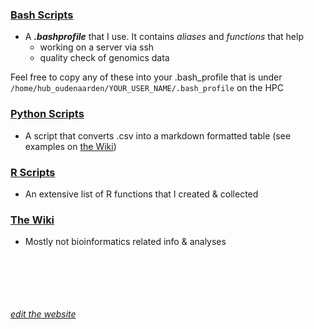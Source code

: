 

### [Bash Scripts](https://github.com/vertesy/TheCorvinas/tree/master/bash)

- A ***.bashprofile*** that I use. It contains *aliases* and *functions* that help
    - working on a server via ssh
    - quality check of genomics data

Feel free to copy any of these into your .bash_profile that is under `/home/hub_oudenaarden/YOUR_USER_NAME/.bash_profile` on the HPC

### [Python Scripts](https://github.com/vertesy/TheCorvinas/tree/master/Python_bioinformatics)
- A script that converts .csv into a markdown formatted table (see examples on [the Wiki](https://github.com/vertesy/TheCorvinas/wiki))

### [R Scripts](https://github.com/vertesy/TheCorvinas/tree/master/R)

- An extensive list of R functions that I created & collected

### [The Wiki](https://github.com/vertesy/TheCorvinas/wiki)

- Mostly not bioinformatics related info & analyses



 <br/> <br/> <br/> <br/> <br/>
[*edit the website*](https://github.com/vertesy/TheCorvinas/generated_pages/new)